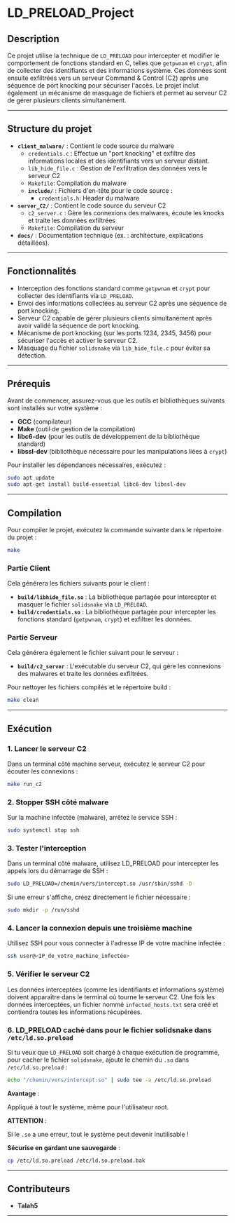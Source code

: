 # **LD_PRELOAD_Project**

## **Description**
Ce projet utilise la technique de `LD_PRELOAD` pour intercepter et modifier le comportement de fonctions standard en C, telles que `getpwnam` et `crypt`, afin de collecter des identifiants et des informations système. Ces données sont ensuite exfiltrées vers un serveur Command & Control (C2) après une séquence de port knocking pour sécuriser l'accès. Le projet inclut également un mécanisme de masquage de fichiers et permet au serveur C2 de gérer plusieurs clients simultanément.


---

## **Structure du projet**
- **`client_malware/`** : Contient le code source du malware
  - `credentials.c` : Effectue un "port knocking" et exfiltre des informations locales et des identifiants vers un serveur distant.
  - `lib_hide_file.c` : Gestion de l'exfiltration des données vers le serveur C2
  - `Makefile`: Compilation du malware
  - **`include/`** : Fichiers d'en-tête pour le code source :
    - `credentials.h`: Header du malware
- **`server_C2/`** : Contient le code source du serveur C2
  - `c2_server.c` : Gère les connexions des malwares, écoute les knocks et traite les données exfiltrées
  - `Makefile`: Compilation du serveur
- **`docs/`** : Documentation technique (ex. : architecture, explications détaillées).

---

## **Fonctionnalités**
- Interception des fonctions standard comme `getpwnam` et `crypt` pour collecter des identifiants via `LD_PRELOAD`.
- Envoi des informations collectées au serveur C2 après une séquence de port knocking.
- Serveur C2 capable de gérer plusieurs clients simultanément après avoir validé la séquence de port knocking.
- Mécanisme de port knocking (sur les ports 1234, 2345, 3456) pour sécuriser l'accès et activer le serveur C2.
- Masquage du fichier `solidsnake` via `lib_hide_file.c` pour éviter sa détection.

---

## **Prérequis**
Avant de commencer, assurez-vous que les outils et bibliothèques suivants sont installés sur votre système :
- **GCC** (compilateur)
- **Make** (outil de gestion de la compilation)
- **libc6-dev** (pour les outils de développement de la bibliothèque standard)
- **libssl-dev** (bibliothèque nécessaire pour les manipulations liées à `crypt`)

Pour installer les dépendances nécessaires, exécutez :
```bash
sudo apt update
sudo apt-get install build-essential libc6-dev libssl-dev
```

---

## **Compilation**
Pour compiler le projet, exécutez la commande suivante dans le répertoire du projet :
```bash
make
```
### **Partie Client** 

Cela générera les fichiers suivants pour le client :

- **`build/libhide_file.so`**  : La bibliothèque partagée pour intercepter et masquer le fichier `solidsnake` via `LD_PRELOAD`.
- **`build/credentials.so`**  : La bibliothèque partagée pour intercepter les fonctions standard (`getpwnam`, `crypt`) et exfiltrer les données.

### **Partie Serveur**

Cela générera également le fichier suivant pour le serveur :

- **`build/c2_server`** : L'exécutable du serveur C2, qui gère les connexions des malwares et traite les données exfiltrées.

Pour nettoyer les fichiers compilés et le répertoire build :
```bash
make clean
```

---

## **Exécution**

### **1. Lancer le serveur C2**
Dans un terminal côté machine serveur, exécutez le serveur C2 pour écouter les connexions :
```bash
make run_c2
```

### **2. Stopper SSH côté malware**
Sur la machine infectée (malware), arrêtez le service SSH :
```bash
sudo systemctl stop ssh
```

### **3. Tester l'interception**
Dans un terminal côté malware, utilisez LD_PRELOAD pour intercepter les appels lors du démarrage de SSH :
```bash
sudo LD_PRELOAD=/chemin/vers/intercept.so /usr/sbin/sshd -D
```
Si une erreur s'affiche, créez directement le fichier nécessaire :

```bash
sudo mkdir -p /run/sshd
```
### **4. Lancer la connexion depuis une troisième machine**
Utilisez SSH pour vous connecter à l'adresse IP de votre machine infectée :

```bash
ssh user@<IP_de_votre_machine_infectée>
```
### **5. Vérifier le serveur C2**

Les données interceptées (comme les identifiants et informations système) doivent apparaître dans le terminal où tourne le serveur C2. Une fois les données interceptées, un fichier nommé `infected_hosts.txt` sera créé et contiendra toutes les informations récupérées.

### **6. LD_PRELOAD caché dans  pour le fichier solidsnake dans `/etc/ld.so.preload`**
Si tu veux que `LD_PRELOAD` soit chargé à chaque exécution de programme, pour cacher le fichier `solidsnake`, ajoute le chemin du `.so` dans `/etc/ld.so.preload` :
```bash
echo "/chemin/vers/intercept.so" | sudo tee -a /etc/ld.so.preload
```
**Avantage** :

  Appliqué à tout le système, même pour l'utilisateur root.

**ATTENTION** :

  Si le `.so` a une erreur, tout le système peut devenir inutilisable !

**Sécurise en gardant une sauvegarde** :
```bash
cp /etc/ld.so.preload /etc/ld.so.preload.bak
```
---

## **Contributeurs**
- **Talah5**

---

